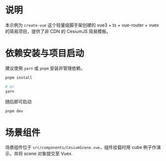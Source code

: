 # 说明

本示例为 `create-vue` 这个轻量级脚手架创建的 vue3 + ts + vue-router + vuex 的简易项目，提供了非 CDN 的 CesiumJS 简易模板。

# 依赖安装与项目启动

建议使用 `yarn` 或 `pnpm` 安装并管理依赖。

``` sh
pnpm install

# or
yarn
```

随后即可启动

``` sh
pnpm dev
```

# 场景组件

场景组件位于 `src/components/CesiumScene.vue`，组件挂载时用 cube 例子作演示，并将 scene 对象提交至 Vuex.

